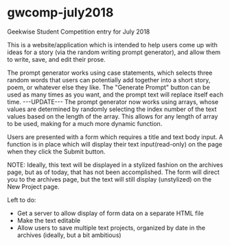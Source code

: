 # gwcomp-july2018

Geekwise Student Competition entry for July 2018

This is a website/application which is intended to help users come up with ideas for a story (via the random writing prompt generator), and allow them to write, save, and edit their prose.

The prompt generator works using case statements, which selects three random words that users can potentially add together into a short story, poem, or whatever else they like. The "Generate Prompt" button can be used as many times as you want, and the prompt text will replace itself each time.
---UPDATE---
The prompt generator now works using arrays, whose values are determined by randomly selecting the index number of the text values based on the length of the array. This allows for any length of array to be used, making for a much more dynamic function.

Users are presented with a form which requires a title and text body input. A function is in place which will display their text input(read-only) on the page when they click the Submit button.

NOTE: Ideally, this text will be displayed in a stylized fashion on the archives page, but as of today, that has not been accomplished. The form will direct you to the archives page, but the text will still display (unstylized) on the New Project page.

Left to do:
- Get a server to allow display of form data on a separate HTML file
- Make the text editable
- Allow users to save multiple text projects, organized by date in the archives (ideally, but a bit ambitious)

